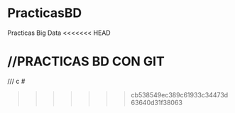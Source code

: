 # PracticasBD
Practicas Big Data
<<<<<<< HEAD

//PRACTICAS BD CON GIT
=======
/// c #
>>>>>>> cb538549ec389c61933c34473d63640d31f38063
